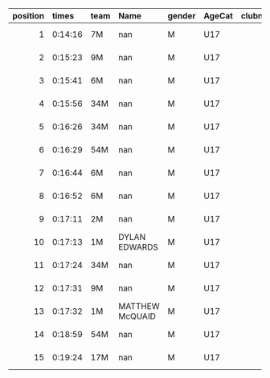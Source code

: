 |   position | times   | team   | Name            | gender   | AgeCat   |   clubnumber | Club name           | Website                               |   finishPosition |
|-----------:|:--------|:-------|:----------------|:---------|:---------|-------------:|:--------------------|:--------------------------------------|-----------------:|
|          1 | 0:14:16 | 7M     | nan             | M        | U17      |            7 | Giffnock North AC   | https://www.giffnocknorth.co.uk/      |                1 |
|          2 | 0:15:23 | 9M     | nan             | M        | U17      |            9 | Garscube Harriers   | https://www.garscubeharriers.org.uk/  |                2 |
|          3 | 0:15:41 | 6M     | nan             | M        | U17      |            6 | Cambuslang Harriers | https://cambuslangharriers.org/       |                3 |
|          4 | 0:15:56 | 34M    | nan             | M        | U17      |           34 | Kilbarchan AAC      | https://kilbarchanaac.org.uk/         |                4 |
|          5 | 0:16:26 | 34M    | nan             | M        | U17      |           34 | Kilbarchan AAC      | https://kilbarchanaac.org.uk/         |                5 |
|          6 | 0:16:29 | 54M    | nan             | M        | U17      |           54 | VP-Glasgow          | https://www.vp-glasgow.com            |                6 |
|          7 | 0:16:44 | 6M     | nan             | M        | U17      |            6 | Cambuslang Harriers | https://cambuslangharriers.org/       |                7 |
|          8 | 0:16:52 | 6M     | nan             | M        | U17      |            6 | Cambuslang Harriers | https://cambuslangharriers.org/       |                8 |
|          9 | 0:17:11 | 2M     | nan             | M        | U17      |            2 | Kilmarnock H&AC     | http://www.kilmarnockharriers.com/    |               10 |
|         10 | 0:17:13 | 1M     | DYLAN EDWARDS   | M        | U17      |            1 | East Kilbride AC    | http://www.ekac.org.uk/               |               11 |
|         11 | 0:17:24 | 34M    | nan             | M        | U17      |           34 | Kilbarchan AAC      | https://kilbarchanaac.org.uk/         |               12 |
|         12 | 0:17:31 | 9M     | nan             | M        | U17      |            9 | Garscube Harriers   | https://www.garscubeharriers.org.uk/  |               13 |
|         13 | 0:17:32 | 1M     | MATTHEW McQUAID | M        | U17      |            1 | East Kilbride AC    | http://www.ekac.org.uk/               |               14 |
|         14 | 0:18:59 | 54M    | nan             | M        | U17      |           54 | VP-Glasgow          | https://www.vp-glasgow.com            |               17 |
|         15 | 0:19:24 | 17M    | nan             | M        | U17      |           17 | Calderglen Harriers | http://www.calderglenharriers.org.uk/ |               18 |